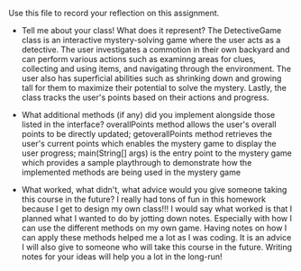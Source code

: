 Use this file to record your reflection on this assignment.

- Tell me about your class! What does it represent?
The DetectiveGame class is an interactive mystery-solving game where the user acts as a detective. The user investigates a commotion in their own backyard and can perform various actions such as examinng areas for clues, collecting and using items, and navigating through the environment. The user also has superficial abilities such as shrinking down and growing tall for them to maximize their potential to solve the mystery. Lastly, the class tracks the user's points based on their actions and progress.

- What additional methods (if any) did you implement alongside those listed in the interface?
overallPoints method allows the user's overall points to be directly updated;
getoverallPoints method retrieves the user's current points which enables the mystery game to display the user progress;
main(String[] args) is the entry point to the mystery game which provides a sample playthrough to demonstrate how the implemented methods are being used in the mystery game

- What worked, what didn't, what advice would you give someone taking this course in the future?
I really had tons of fun in this homework because I get to design my own class!!! I would say what worked is that I planned what I wanted to do by jotting down notes. Especially with how I can use the different methods on my own game. Having notes on how I can apply these methods helped me a lot as I was coding. It is an advice I will also give to someone who will take this course in the future. Writing notes for your ideas will help you a lot in the long-run!
